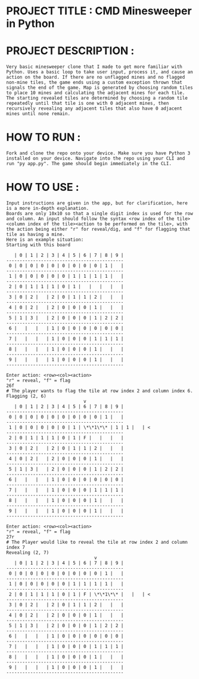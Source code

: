 # PROJECT TITLE : CMD Minesweeper in Python

# PROJECT DESCRIPTION : 
    Very basic minesweeper clone that I made to get more familiar with Python. Uses a basic loop to take user input, process it, and cause an action on the board. If there are no unflagged mines and no flagged non-mine tiles, the game ends using a custom exception thrown that signals the end of the game. Map is generated by choosing random tiles to place 10 mines and calculating the adjacent mines for each tile. The starting revealed tiles are determined by choosing a random tile repeatedly until that tile is one with 0 adjacent mines, then recursively revealing any adjacent tiles that also have 0 adjacent mines until none remain.

# HOW TO RUN :
    Fork and clone the repo onto your device. Make sure you have Python 3 installed on your device. Navigate into the repo using your CLI and run "py app.py". The game should begin immediately in the CLI.

# HOW TO USE :
    Input instructions are given in the app, but for clarification, here is a more in-depth explanation.
    Boards are only 10x10 so that a single digit index is used for the row and column. An input should follow the syntax <row index of the tile><column index of the tile><action to be performed on the tile>, with the action being either "r" for reveal/dig, and "f" for flagging that tile as having a mine.
    Here is an example situation:
    Starting with this board

       | 0 | 1 | 2 | 3 | 4 | 5 | 6 | 7 | 8 | 9 |
    --------------------------------------------
     0 | 0 | 0 | 0 | 0 | 0 | 0 | 0 | 0 | 1 |   |
    --------------------------------------------
     1 | 0 | 0 | 0 | 0 | 0 | 1 | 1 | 1 | 1 |   |
    --------------------------------------------
     2 | 0 | 1 | 1 | 1 | 0 | 1 |   |   |   |   |
    --------------------------------------------
     3 | 0 | 2 |   | 2 | 0 | 1 | 1 | 2 |   |   |
    --------------------------------------------
     4 | 0 | 2 |   | 2 | 0 | 0 | 0 | 1 |   |   |
    --------------------------------------------
     5 | 1 | 3 |   | 2 | 0 | 0 | 0 | 1 | 2 | 2 |
    --------------------------------------------
     6 |   |   |   | 1 | 0 | 0 | 0 | 0 | 0 | 0 |
    --------------------------------------------
     7 |   |   |   | 1 | 0 | 0 | 0 | 1 | 1 | 1 |
    --------------------------------------------
     8 |   |   |   | 1 | 0 | 0 | 0 | 1 |   |   |
    --------------------------------------------
     9 |   |   |   | 1 | 0 | 0 | 0 | 1 |   |   |
    --------------------------------------------

    Enter action: <row><col><action>
    "r" = reveal, "f" = flag
    26f
    # The player wants to flag the tile at row index 2 and column index 6.
    Flagging (2, 6)
                                 v
       | 0 | 1 | 2 | 3 | 4 | 5 | 6 | 7 | 8 | 9 |
    --------------------------------------------
     0 | 0 | 0 | 0 | 0 | 0 | 0 | 0 | 0 | 1 |   |
    --------------------------------------------
     1 | 0 | 0 | 0 | 0 | 0 | 1 | \*\*1\*\* | 1 | 1 |   | <
    --------------------------------------------
     2 | 0 | 1 | 1 | 1 | 0 | 1 | F |   |   |   |
    --------------------------------------------
     3 | 0 | 2 |   | 2 | 0 | 1 | 1 | 2 |   |   |
    --------------------------------------------
     4 | 0 | 2 |   | 2 | 0 | 0 | 0 | 1 |   |   |
    --------------------------------------------
     5 | 1 | 3 |   | 2 | 0 | 0 | 0 | 1 | 2 | 2 |
    --------------------------------------------
     6 |   |   |   | 1 | 0 | 0 | 0 | 0 | 0 | 0 |
    --------------------------------------------
     7 |   |   |   | 1 | 0 | 0 | 0 | 1 | 1 | 1 |
    --------------------------------------------
     8 |   |   |   | 1 | 0 | 0 | 0 | 1 |   |   |
    --------------------------------------------
     9 |   |   |   | 1 | 0 | 0 | 0 | 1 |   |   |
    --------------------------------------------

    Enter action: <row><col><action>
    "r" = reveal, "f" = flag
    27r
    # The Player would like to reveal the tile at row index 2 and column index 7
    Revealing (2, 7)
                                     v
       | 0 | 1 | 2 | 3 | 4 | 5 | 6 | 7 | 8 | 9 |
    --------------------------------------------
     0 | 0 | 0 | 0 | 0 | 0 | 0 | 0 | 0 | 1 |   |
    --------------------------------------------
     1 | 0 | 0 | 0 | 0 | 0 | 1 | 1 | 1 | 1 |   |
    --------------------------------------------
     2 | 0 | 1 | 1 | 1 | 0 | 1 | F | \*\*1\*\* |   |   | <
    --------------------------------------------
     3 | 0 | 2 |   | 2 | 0 | 1 | 1 | 2 |   |   |
    --------------------------------------------
     4 | 0 | 2 |   | 2 | 0 | 0 | 0 | 1 |   |   |
    --------------------------------------------
     5 | 1 | 3 |   | 2 | 0 | 0 | 0 | 1 | 2 | 2 |
    --------------------------------------------
     6 |   |   |   | 1 | 0 | 0 | 0 | 0 | 0 | 0 |
    --------------------------------------------
     7 |   |   |   | 1 | 0 | 0 | 0 | 1 | 1 | 1 |
    --------------------------------------------
     8 |   |   |   | 1 | 0 | 0 | 0 | 1 |   |   |
    --------------------------------------------
     9 |   |   |   | 1 | 0 | 0 | 0 | 1 |   |   |
    --------------------------------------------
